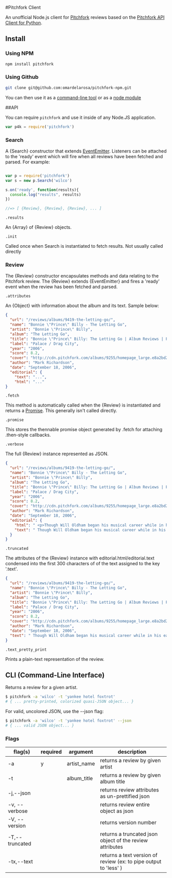 #Pitchfork Client

An unofficial Node.js client for [Pitchfork](http://pitchfork.com/) reviews based on the [Pitchfork API Client for Python](https://github.com/michalczaplinski/pitchfork).

## Install

### Using NPM
```bash
npm install pitchfork
```
### Using Github
```bash
git clone git@github.com:omardelarosa/pitchfork-npm.git
```
You can then use it as a [command-line tool](#cli-command-line-interface) or as a [node module](#api)

##API

You can require ``pitchfork`` and use it inside of any Node.JS application.

```javascript
var p4k = require('pitchfork')
```

### Search

A {Search} constructor that extends [EventEmitter](http://nodejs.org/api/events.html#events_class_events_eventemitter).  Listeners can be attached to the 'ready' event which will fire when all reviews have been fetched and parsed.  For example:

```javascript

var p = require('pitchfork')
var s = new p.Search('wilco')

s.on('ready', function(results){
  console.log("results", results)
})

//=> [ {Review}, {Review}, {Review}, ... ]
```

``.results``

An {Array} of {Review} objects.

``.init``

Called once when Search is instantiated to fetch results.  Not usually called directly

### Review

The {Review} constructor encapsulates methods and data relating to the Pitchfork review.  The {Review} extends {EventEmitter} and fires a 'ready' event when the review has been fetched and parsed.


``.attributes``

An {Object} with information about the album and its text.  Sample below:

```json
{
  "url": "/reviews/albums/9419-the-letting-go/",
  "name": "Bonnie \"Prince\" Billy - The Letting Go",
  "artist": "Bonnie \"Prince\" Billy",
  "album": "The Letting Go",
  "title": "Bonnie \"Prince\" Billy: The Letting Go | Album Reviews | Pitchfork",
  "label": "Palace / Drag City",
  "year": "2006",
  "score": 8.2,
  "cover": "http://cdn.pitchfork.com/albums/9255/homepage_large.e8a2bd20.jpg",
  "author": "Mark Richardson",
  "date": "September 18, 2006",
  "editorial": {
    "text": "...",
    "html": "..."
}
```

``.fetch``

This method is automatically called when the {Review} is instantiated and returns a [Promise](https://github.com/kriskowal/q).  This generally isn't called directly.

``.promise``

This stores the thennable promise object generated by .fetch for attaching .then-style callbacks.


``.verbose``

The full {Review} instance represented as JSON.

```json
{
  "url": "/reviews/albums/9419-the-letting-go/",
  "name": "Bonnie \"Prince\" Billy - The Letting Go",
  "artist": "Bonnie \"Prince\" Billy",
  "album": "The Letting Go",
  "title": "Bonnie \"Prince\" Billy: The Letting Go | Album Reviews | Pitchfork",
  "label": "Palace / Drag City",
  "year": "2006",
  "score": 8.2,
  "cover": "http://cdn.pitchfork.com/albums/9255/homepage_large.e8a2bd20.jpg",
  "author": "Mark Richardson",
  "date": "September 18, 2006",
  "editorial": {
    "html": " <p>Though Will Oldham began his musical career while in his early twenties, he&apos;s never exactly sounded young. From his first releases as Palace Music, Oldham&apos;s whiskey-soaked vocals and lyrical obsessions with death, sex, and religion have made &quot;maturity&quot; something of a non-issue. And yet, with his most recent couple of releases as Bonnie &quot;Prince&quot; Billy, the aesthetic antiquity of his earliest recordings seems to have slowly given way to a more mundane sense of age. On <em>The Letting Go</em>, the humor, dread, and resignation that inform Oldham&apos;s music are presented in blissfully unfiltered form, and whether the proximity one feels is to person or persona is ultimately irrelevant; either way, <em>The Letting Go</em> feels <em>close</em>.</p><p> With its pristine recording and prominent female backing vocals, opener &quot;Love Comes to Me&quot; evokes Oldham&apos;s 2003 album <em>Master and Everyone</em>. Thankfully, the sound of <em>The Letting Go </em>proves to be more inviting and striking than that of its predecessor, as Oldham and Faun Fables vocalist Dawn McCarthy invariably find their way to beautiful moments-- even when the songs themselves aren&apos;t particularly engrossing. A late autumn stroll through the woods might not be the most exciting metaphor for an album, but it&apos;s a rare treat to hear something this organic and cozy<em></em>.</p><p> In fact, <em>The Letting Go</em> is so confident that its strangeness could easily go unnoticed. But this is, in many ways, one of the weirdest records Oldham has ever released. McCarthy&apos;s vocals never really coalesce into a distinct relationship with Oldham&apos;s-- she slips in and out of harmonies, backing parts, doubles, and absences. The album&apos;s arrangements are similarly elusive-- the string swells and ominous drums on &quot;The Seedling&quot; wash incongruously against McCarthy&apos;s vocals. And yet, nothing ever seems jarringly out of place. </p><p> Generally speaking, this is true of the album&apos;s sequencing as well. Though the more lo-fi and bluesy &quot;Cold &amp; Wet&quot; is a noticeable shift from the rest of the record, it&apos;s by no means unwelcome after the perhaps-too-understated &quot;No Bad News&quot;. On the whole, <em>The Letting Go</em> is amazingly consistent, Oldham and McCarthy meandering tunefully through subtle but effective changes in texture and tone. Unlike Oldham&apos;s best work, <em>The Letting Go</em> doesn&apos;t pull you into its own emotional world; it doesn&apos;t ask much, and you&apos;re free to take as much from it as you&apos;d like. The beauty and eccentricity of <em>The Letting Go</em> doesn&apos;t provoke deep absorption or self-reflection so much as a kind of fond familiarity. </p> ",
    "text": " Though Will Oldham began his musical career while in his early twenties, he's never exactly sounded young. From his first releases as Palace Music, Oldham's whiskey-soaked vocals and lyrical obsessions with death, sex, and religion have made \"maturity\" something of a non-issue. And yet, with his most recent couple of releases as Bonnie \"Prince\" Billy, the aesthetic antiquity of his earliest recordings seems to have slowly given way to a more mundane sense of age. On The Letting Go, the humor, dread, and resignation that inform Oldham's music are presented in blissfully unfiltered form, and whether the proximity one feels is to person or persona is ultimately irrelevant; either way, The Letting Go feels close. With its pristine recording and prominent female backing vocals, opener \"Love Comes to Me\" evokes Oldham's 2003 album Master and Everyone. Thankfully, the sound of The Letting Go proves to be more inviting and striking than that of its predecessor, as Oldham and Faun Fables vocalist Dawn McCarthy invariably find their way to beautiful moments-- even when the songs themselves aren't particularly engrossing. A late autumn stroll through the woods might not be the most exciting metaphor for an album, but it's a rare treat to hear something this organic and cozy. In fact, The Letting Go is so confident that its strangeness could easily go unnoticed. But this is, in many ways, one of the weirdest records Oldham has ever released. McCarthy's vocals never really coalesce into a distinct relationship with Oldham's-- she slips in and out of harmonies, backing parts, doubles, and absences. The album's arrangements are similarly elusive-- the string swells and ominous drums on \"The Seedling\" wash incongruously against McCarthy's vocals. And yet, nothing ever seems jarringly out of place.  Generally speaking, this is true of the album's sequencing as well. Though the more lo-fi and bluesy \"Cold & Wet\" is a noticeable shift from the rest of the record, it's by no means unwelcome after the perhaps-too-understated \"No Bad News\". On the whole, The Letting Go is amazingly consistent, Oldham and McCarthy meandering tunefully through subtle but effective changes in texture and tone. Unlike Oldham's best work, The Letting Go doesn't pull you into its own emotional world; it doesn't ask much, and you're free to take as much from it as you'd like. The beauty and eccentricity of The Letting Go doesn't provoke deep absorption or self-reflection so much as a kind of fond familiarity.  "
  }
}
```

``.truncated``

The attributes of the {Review} instance with editorial.html/editorial.text condensed into the first 300 characters of of the text assigned to the key '.text'.

```json
{
  "url": "/reviews/albums/9419-the-letting-go/",
  "name": "Bonnie \"Prince\" Billy - The Letting Go",
  "artist": "Bonnie \"Prince\" Billy",
  "album": "The Letting Go",
  "title": "Bonnie \"Prince\" Billy: The Letting Go | Album Reviews | Pitchfork",
  "label": "Palace / Drag City",
  "year": "2006",
  "score": 8.2,
  "cover": "http://cdn.pitchfork.com/albums/9255/homepage_large.e8a2bd20.jpg",
  "author": "Mark Richardson",
  "date": "September 18, 2006",
  "text": " Though Will Oldham began his musical career while in his early twenties, he's never exactly sounded young. From his first releases as Palace Music, Oldham's whiskey-soaked vocals and lyrical obsessions with death, sex, and religion have made \"maturity\" something of a non-issue. And yet, with his mo..."
}
```

``.text_pretty_print``

Prints a plain-text representation of the review.


## CLI (Command-Line Interface)

Returns a review for a given artist.

```bash
$ pitchfork -a 'wilco' -t 'yankee hotel foxtrot'
# { ... pretty-printed, colorized quasi-JSON object... }
```

For valid, uncolored JSON, use the --json flag:

```bash
$ pitchfork -a 'wilco' -t 'yankee hotel foxtrot' --json
# { ... valid JSON object... }
```

### Flags

| flag(s)      |  required | argument    | description  |
| -------      | ---- | ---------   | ------------ |
| -a           |  y  | artist_name |  returns a review by given artist           |
| -t           |    | album_title |  returns a review by given album title |
| -j,--json     |   |    |  returns review attributes as un-prettified json |
| -v, --verbose  |  |    |  returns review entire object as json |
| -V, --version   |  |    | returns version number |
| -T,--truncated |  |    |  returns a truncated json object of the review attributes | 
| -tx,--text      |  |    | returns a text version of review (ex: to pipe output to 'less' ) |

